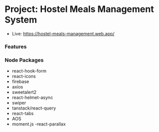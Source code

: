 # Project: Hostel Meals Management System
- Live: https://hostel-meals-management.web.app/ 

### Features 

### Node Packages
- react-hook-form
- react-icons
- firebase
- axios
- sweetalert2
- react-helmet-async
- swiper
- tanstack/react-query
- react-tabs
- AOS
- moment.js
-react-parallax
